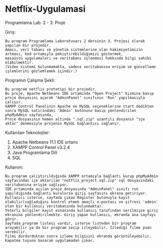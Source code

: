 # Netflix-Uygulamasi
Programlama Lab. 2 - 3. Proje

Giriş:

	Bu program Programlama Laboratuvarı 2 dersinin 3. Projesi olarak yapılan bir projedir. 
	Amacı, veri tabanı ve yönetim sistemlerine olan hakimiyetimizin artması, kod ortamıyla pekiştirebildiğimizi göstermek, 
	masaüstü uygulamaları ve veritabanı işlenmesi hakkında bilgi sahibi olabilmektir.
	(Video sistemi bulunmamakta, sadece veritabanına erişim ve güncelleme işlemlerini gözlemlemek içindir.)

Programın Çalışma Şekli:

	Bu program netflix prototipi bir projedir. 
	Bu proje, Apache Netbeans IDE ortamında "Open Project" kısmına basıp proje dosyasını açarak "AdminPanel" sınıfının 'Run' yapılmasıyla çalışır. 
	XAMPP Control Panelinin Apache ve MySQL seçeneklerine start dedikten sonra MySQL satırındaki 'Admin' butonuna basıp yönlendirilen phpMyAdmin sayfasında, 
	Proje dosyasının hemen altında ".sql.zip" uzantılı dosyanın "içe aktar" denmesiyle projenin MySQL bağlantısı sağlanır. 

Kullanılan Teknolojiler:

1.	Apache Netbeans 11.1 IDE ortamı 
2.	 XAMPP Control Panel v3.2.4
3.	Java Programlama Dili
4.	SQL

Kullanım:

	Bu program çalıştırıldığında XAMPP ortamıyla bağlantı kurup phpMyAdmin sayfasından içe aktarılan "netflix_project.sql.zip" sql dosyasındaki veritabanına erişim sağlıyor. 
	IDE ortamında açılan proje dosyasında "AdminPanel" sınıfı run yapıldığında bağlantı kurulursa giriş sayfasını ekrana getiriyor. 
	Kullanıcı isterse, sayfada çıkan Register butonuyla kayıt olabilir(sağladığını kontrol etmek amaçlı e-postası ve şifresi 'admin' olan bir kullanıcı veritabanında bulunmakta). 
	Yeterli bilgiler kayıt esnasında kullanıcı tarafından verilmişse giriş ekranına yönlendirilmekte. Giriş yapan kullanıcı, ekranda ana sayfayı görür. 
	Sayfada program listesi vardır, isterse listeden bir program arayabilir ya da bir program seçip izleyebilir. İzlediği filme puan verebilir.
	Filmi durdurduktan sonra izleme bilgisini ekranda görüntüleyebilir. 
	Kapatma tuşuna basarak uygulamadan çıkar.
